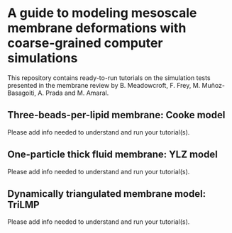 # A guide to modeling mesoscale membrane deformations with coarse-grained computer simulations

This repository contains ready-to-run tutorials on the simulation tests presented in the membrane review by B. Meadowcroft, F. Frey, M. Muñoz-Basagoiti, A. Prada and M. Amaral.

## Three-beads-per-lipid membrane: Cooke model
Please add info needed to understand and run your tutorial(s).

## One-particle thick fluid membrane: YLZ model
Please add info needed to understand and run your tutorial(s).

## Dynamically triangulated membrane model: TriLMP
Please add info needed to understand and run your tutorial(s).
